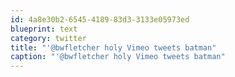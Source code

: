 ```yaml
---
id: 4a8e30b2-6545-4189-83d3-3133e05973ed
blueprint: text
category: twitter
title: "'@bwfletcher holy Vimeo tweets batman"
caption: "'@bwfletcher holy Vimeo tweets batman"
---
```

